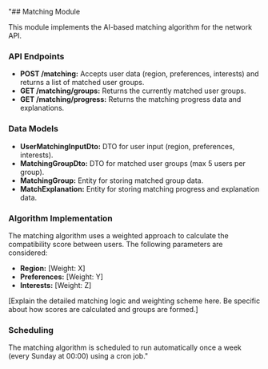 "## Matching Module

This module implements the AI-based matching algorithm for the network API.

### API Endpoints

* **POST /matching:** Accepts user data (region, preferences, interests) and returns a list of matched user groups.
* **GET /matching/groups:** Returns the currently matched user groups.
* **GET /matching/progress:** Returns the matching progress data and explanations.

### Data Models

* **UserMatchingInputDto:** DTO for user input (region, preferences, interests).
* **MatchingGroupDto:** DTO for matched user groups (max 5 users per group).
* **MatchingGroup:** Entity for storing matched group data.
* **MatchExplanation:** Entity for storing matching progress and explanation data. 

### Algorithm Implementation

The matching algorithm uses a weighted approach to calculate the compatibility score between users. The following parameters are considered:

* **Region:** [Weight: X]
* **Preferences:** [Weight: Y]
* **Interests:** [Weight: Z]

[Explain the detailed matching logic and weighting scheme here.  Be specific about how scores are calculated and groups are formed.]

### Scheduling

The matching algorithm is scheduled to run automatically once a week (every Sunday at 00:00) using a cron job."